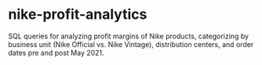 # nike-profit-analytics
 SQL queries for analyzing profit margins of Nike products, categorizing by business unit (Nike Official vs. Nike Vintage), distribution centers, and order dates pre and post May 2021.
